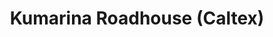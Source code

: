 ---
title: "Kumarina Roadhouse (Caltex)"
url: /kumarina/kumarina-roadhouse-caltex/
shop: convenience
---